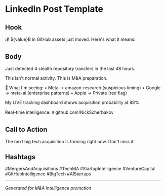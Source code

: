 # LinkedIn Post Template

## Hook
💰 ${value}B in GitHub assets just moved. Here's what it means:

## Body
Just detected 4 stealth repository transfers in the last 48 hours.

This isn't normal activity. This is M&A preparation.

🎯 What I'm seeing:
• Meta → amazon-research (suspicious timing)
• Google → meta-ai (enterprise patterns)
• Apple → Private (red flag)

My LIVE tracking dashboard shows acquisition probability at 88%

Real-time intelligence: ⬇️
github.com/NickScherbakov

## Call to Action
The next big tech acquisition is forming right now. Don't miss it.

## Hashtags
#MergersAndAcquisitions #TechMA #StartupIntelligence #VentureCapital #GitHubIntelligence #BigTech #AIStartups

---
*Generated for M&A Intelligence promotion*
